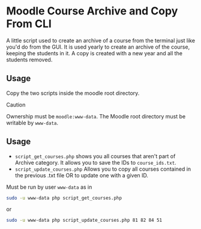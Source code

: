
# Moodle Course Archive and Copy From CLI

A little script used to create an archive of a course from the terminal just like you'd do from the GUI. It is used yearly to create an archive of the course, keeping the students in it. A copy is created with a new year and all the students removed.

## Usage

Copy the two scripts inside the moodle root directory.

> [!CAUTION]
> Ownership must be `moodle:www-data`.
> The Moodle root directory must be writable by `www-data`.

## Usage

- `script_get_courses.php` shows you all courses that aren't part of Archive category. It allows you to save the IDs to `course_ids.txt`.  
- `script_update_courses.php` Allows you to copy all courses contained in the previous .txt file OR to update one with a given ID.

Must be run by user `www-data` as in 

```bash
sudo -u www-data php script_get_courses.php
```

or 

```bash
sudo -u www-data php script_update_courses.php 81 82 84 51
```
